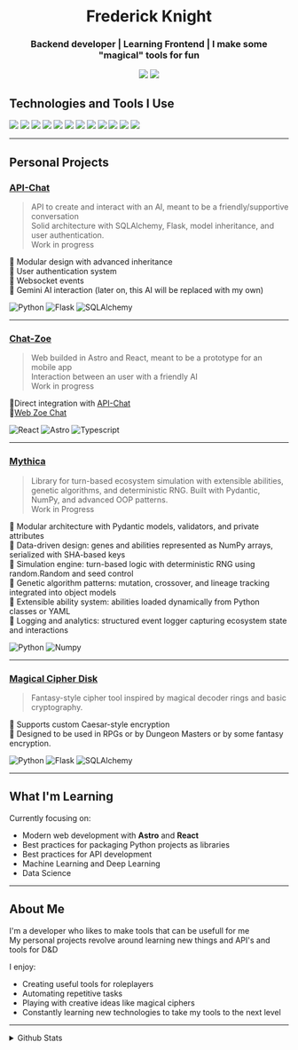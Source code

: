 <h1 align="center">Frederick Knight</h1>
<h3 align="center">Backend developer | Learning Frontend | I make some "magical" tools for fun</h3>

<p align="center">
  <a href="https://github.com/FrederickKnight"><img src="https://img.shields.io/github/followers/FrederickKnight?label=Follow&style=social"></a>
  <a href="https://www.linkedin.com/in/johnfrederickknight/"><img src="https://img.shields.io/badge/LinkedIn-blue?logo=linkedin&logoColor=white"></a>
</p>

## Technologies and Tools I Use

<p>
  <img src="https://img.shields.io/badge/Python-3776AB?style=for-the-badge&logo=python&logoColor=white"/>
  <img src="https://img.shields.io/badge/Pandas-150458?style=for-the-badge&logo=pandas&logoColor=white"/>
  <img src="https://img.shields.io/badge/Numpy-013243?style=for-the-badge&logo=numpy&logoColor=white"/>
  <img src="https://img.shields.io/badge/Scikit_Learn-F7931E?style=for-the-badge&logo=scikit-learn&logoColor=white"/>
  <img src="https://img.shields.io/badge/Matplotlib-11557C?style=for-the-badge&logoColor=white"/>
  <img src="https://img.shields.io/badge/Seaborn-5A5A5A?style=for-the-badge&logoColor=white"/>
  <img src="https://img.shields.io/badge/SQLAlchemy-8B1C1C?style=for-the-badge&logo=sqlalchemy&logoColor=white"/>
  <img src="https://img.shields.io/badge/Flask-000000?style=for-the-badge&logo=flask&logoColor=white"/>
  <img src="https://img.shields.io/badge/Jupyter-F37626?style=for-the-badge&logo=jupyter&logoColor=white"/>
  <img src="https://img.shields.io/badge/React-20232a?style=for-the-badge&logo=react&logoColor=61dafb"/>
  <img src="https://img.shields.io/badge/Astro-1B1F23?style=for-the-badge&logo=astro&logoColor=FF5D01"/>
  <img src="https://img.shields.io/badge/TypeScript-3178C6?style=for-the-badge&logo=typescript&logoColor=white"/>
</p>

---

## Personal Projects

### [API-Chat](https://github.com/FrederickKnight/API-CHAT)
> API to create and interact with an AI, meant to be a friendly/supportive conversation<br>
> Solid architecture with SQLAlchemy, Flask, model inheritance, and user authentication.<br/>
> Work in progress<br>

🔹 Modular design with advanced inheritance<br>
🔹 User authentication system<br>
🔹 Websocket events<br>
🔹 Gemini AI interaction (later on, this AI will be replaced with my own)<br>

![Python](https://img.shields.io/badge/Python-3776AB?style=flat&logo=python&logoColor=white)
![Flask](https://img.shields.io/badge/Flask-000?style=flat&logo=flask)
![SQLAlchemy](https://img.shields.io/badge/SQLAlchemy-8B1C1C?style=flat)

---

### [Chat-Zoe](https://github.com/FrederickKnight/CHAT-ZOE)
> Web builded in Astro and React, meant to be a prototype for an mobile app<br>
> Interaction between an user with a friendly AI<br>
> Work in progress<br>

🔹Direct integration with [API-Chat](#api-chat)<br>
🔹[Web Zoe Chat](https://chat-zoe.onrender.com/)<br>

  ![React](https://img.shields.io/badge/React-20232a?style=flat&logo=react&logoColor=61dafb)
  ![Astro](https://img.shields.io/badge/Astro-1B1F23?style=flat&logo=astro&logoColor=FF5D01)
  ![Typescript](https://img.shields.io/badge/TypeScript-3178C6?style=flat&logo=typescript&logoColor=white)
  
---

### [Mythica](https://github.com/FrederickKnight/Mythica)
> Library for turn-based ecosystem simulation with extensible abilities, genetic algorithms, and deterministic RNG. Built with Pydantic, NumPy, and advanced OOP patterns.<br>
> Work in Progress

🔹 Modular architecture with Pydantic models, validators, and private attributes<br>
🔹 Data-driven design: genes and abilities represented as NumPy arrays, serialized with SHA-based keys<br>
🔹 Simulation engine: turn-based logic with deterministic RNG using random.Random and seed control<br>
🔹 Genetic algorithm patterns: mutation, crossover, and lineage tracking integrated into object models<br>
🔹 Extensible ability system: abilities loaded dynamically from Python classes or YAML<br>
🔹 Logging and analytics: structured event logger capturing ecosystem state and interactions<br>

![Python](https://img.shields.io/badge/Python-3776AB?style=flat&logo=python&logoColor=white)
![Numpy](https://img.shields.io/badge/Numpy-013243?style=flat&logo=numpy&logoColor=white)

---

### [Magical Cipher Disk](https://github.com/FrederickKnight/Magical_Cipher_Disk)
> Fantasy-style cipher tool inspired by magical decoder rings and basic cryptography.<br/>

🔹 Supports custom Caesar-style encryption<br>
🔹 Designed to be used in RPGs or by Dungeon Masters or by some fantasy encryption.<br>

![Python](https://img.shields.io/badge/Python-3776AB?style=flat&logo=python&logoColor=white)
![Flask](https://img.shields.io/badge/Flask-000?style=flat&logo=flask)
![SQLAlchemy](https://img.shields.io/badge/SQLAlchemy-8B1C1C?style=flat)

---

## What I'm Learning

Currently focusing on:

- Modern web development with **Astro** and **React**
- Best practices for packaging Python projects as libraries
- Best practices for API development
- Machine Learning and Deep Learning
- Data Science

---

## About Me

I'm a developer who likes to make tools that can be usefull for me<br>
My personal projects revolve around learning new things and API's and tools for D&D<br>

I enjoy:

- Creating useful tools for roleplayers
- Automating repetitive tasks
- Playing with creative ideas like magical ciphers
- Constantly learning new technologies to take my tools to the next level

---

<details>
  <summary>Github Stats</summary>
  
  <p align="center">
    <img src="https://github-readme-stats.vercel.app/api?username=FrederickKnight&theme=vue-dark&show_icons=true&hide_border=false&count_private=true" width = 400px/>
    <br/>
    <img src="https://github-readme-streak-stats.herokuapp.com/?user=FrederickKnight&theme=vue-dark&hide_border=false" width = 400px/>
    <br/>
    <img src="https://github-readme-stats.vercel.app/api/top-langs/?username=FrederickKnight&theme=vue-dark&show_icons=true&hide_border=false&layout=compact&cache_seconds=1800" width = 400px/>
  </p>
</details>
